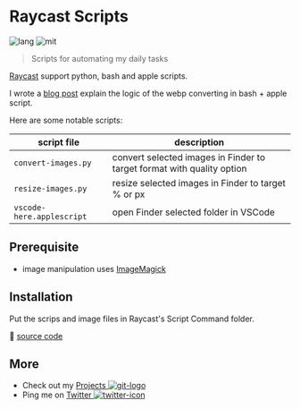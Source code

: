 # Raycast Scripts

![lang] ![mit]

> Scripts for automating my daily tasks

[Raycast] support python, bash and apple scripts.

I wrote a [blog post] explain the logic of the webp converting in bash + apple script.

Here are some notable scripts:

| script file               | description                                                            |
| ------------------------- | ---------------------------------------------------------------------- |
| `convert-images.py`       | convert selected images in Finder to target format with quality option |
| `resize-images.py`        | resize selected images in Finder to target % or px                     |
| `vscode-here.applescript` | open Finder selected folder in VSCode                                  |

## Prerequisite

- image manipulation uses [ImageMagick]

## Installation

Put the scrips and image files in Raycast's Script Command folder.

🔗 [source code]

## More

- Check out my [Projects ![git-logo]][github]
- Ping me on [Twitter ![twitter-icon]][Twitter]

[git-logo]: https://api.iconify.design/bi/github.svg?color=%236FD886&width=20
[github]: https://hoishing.github.io
[Twitter]: https://twitter.com/hoishing
[twitter-icon]: https://api.iconify.design/logos/twitter.svg?width=20
[raycast]: https://raycast.com
[mit]: https://img.shields.io/github/license/hoishing/raycast-scripts
[lang]: https://img.shields.io/badge/lang-python%20%7C%20bash%20%7C%20applescript-black
[blog post]: https://dev.to/hoishing/convert-images-to-webp-with-raycast-2pln
[source code]: https://github.com/hoishing/raycast-scripts
[ImageMagick]: https://github.com/imagemagick/imagemagick
